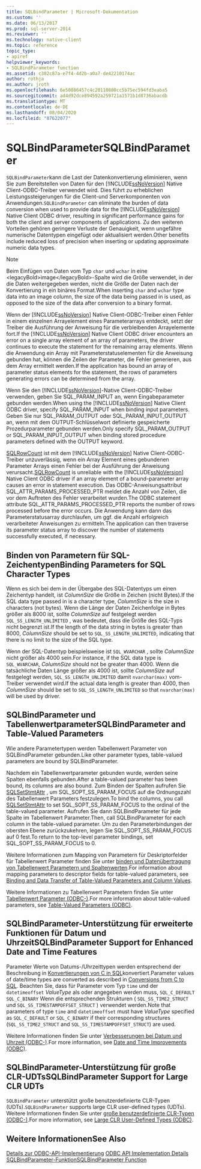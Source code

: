```yaml
---
title: SQLBindParameter | Microsoft-Dokumentation
ms.custom: ''
ms.date: 06/13/2017
ms.prod: sql-server-2014
ms.reviewer: ''
ms.technology: native-client
ms.topic: reference
topic_type:
- apiref
helpviewer_keywords:
- SQLBindParameter function
ms.assetid: c302c87a-e7f4-4d2b-a0a7-de42210174ac
author: rothja
ms.author: jroth
ms.openlocfilehash: 6e50886457c4c20110880cc5b75ec594fd3eaba5
ms.sourcegitcommit: ad4d92dce894592a259721a1571b1d8736abacdb
ms.translationtype: MT
ms.contentlocale: de-DE
ms.lasthandoff: 08/04/2020
ms.locfileid: "87622077"
---
```

# <a name="sqlbindparameter"></a><span data-ttu-id="00b97-102">SQLBindParameter</span><span class="sxs-lookup"><span data-stu-id="00b97-102">SQLBindParameter</span></span>
  <span data-ttu-id="00b97-103">`SQLBindParameter`kann die Last der Datenkonvertierung eliminieren, wenn Sie zum Bereitstellen von Daten für den [!INCLUDE[ssNoVersion](../../includes/ssnoversion-md.md)] Native Client-ODBC-Treiber verwendet wird. Dies führt zu erheblichen Leistungssteigerungen für die Client-und Serverkomponenten von Anwendungen.</span><span class="sxs-lookup"><span data-stu-id="00b97-103">`SQLBindParameter` can eliminate the burden of data conversion when used to provide data for the [!INCLUDE[ssNoVersion](../../includes/ssnoversion-md.md)] Native Client ODBC driver, resulting in significant performance gains for both the client and server components of applications.</span></span> <span data-ttu-id="00b97-104">Zu den weiteren Vorteilen gehören geringere Verluste der Genauigkeit, wenn ungefähre numerische Datentypen eingefügt oder aktualisiert werden.</span><span class="sxs-lookup"><span data-stu-id="00b97-104">Other benefits include reduced loss of precision when inserting or updating approximate numeric data types.</span></span>  
  
> [!NOTE]  
>  <span data-ttu-id="00b97-105">Beim Einfügen von Daten vom Typ `char` und `wchar` in eine &lt;legacyBold&gt;image&lt;/legacyBold&gt;-Spalte wird die Größe verwendet, in der die Daten weitergegeben werden, nicht die Größe der Daten nach der Konvertierung in ein binäres Format.</span><span class="sxs-lookup"><span data-stu-id="00b97-105">When inserting `char` and `wchar` type data into an image column, the size of the data being passed in is used, as opposed to the size of the data after conversion to a binary format.</span></span>  
  
 <span data-ttu-id="00b97-106">Wenn der [!INCLUDE[ssNoVersion](../../includes/ssnoversion-md.md)] Native Client-ODBC-Treiber einen Fehler in einem einzelnen Arrayelement eines Parameterarrays entdeckt, setzt der Treiber die Ausführung der Anweisung für die verbleibenden Arrayelemente fort.</span><span class="sxs-lookup"><span data-stu-id="00b97-106">If the [!INCLUDE[ssNoVersion](../../includes/ssnoversion-md.md)] Native Client ODBC driver encounters an error on a single array element of an array of parameters, the driver continues to execute the statement for the remaining array elements.</span></span> <span data-ttu-id="00b97-107">Wenn die Anwendung ein Array mit Parameterstatuselementen für die Anweisung gebunden hat, können die Zeilen der Parameter, die Fehler generieren, aus dem Array ermittelt werden.</span><span class="sxs-lookup"><span data-stu-id="00b97-107">If the application has bound an array of parameter status elements for the statement, the rows of parameters generating errors can be determined from the array.</span></span>  
  
 <span data-ttu-id="00b97-108">Wenn Sie den [!INCLUDE[ssNoVersion](../../includes/ssnoversion-md.md)]-Native Client-ODBC-Treiber verwenden, geben Sie SQL_PARAM_INPUT an, wenn Eingabeparameter gebunden werden.</span><span class="sxs-lookup"><span data-stu-id="00b97-108">When using the [!INCLUDE[ssNoVersion](../../includes/ssnoversion-md.md)] Native Client ODBC driver, specify SQL_PARAM_INPUT when binding input parameters.</span></span> <span data-ttu-id="00b97-109">Geben Sie nur SQL_PARAM_OUTPUT oder SQL_PARAM_INPUT_OUTPUT an, wenn mit dem OUTPUT-Schlüsselwort definierte gespeicherte Prozedurparameter gebunden werden.</span><span class="sxs-lookup"><span data-stu-id="00b97-109">Only specify SQL_PARAM_OUTPUT or SQL_PARAM_INPUT_OUTPUT when binding stored procedure parameters defined with the OUTPUT keyword.</span></span>  
  
 <span data-ttu-id="00b97-110">[SQLRowCount](sqlrowcount.md) ist mit dem [!INCLUDE[ssNoVersion](../../includes/ssnoversion-md.md)] Native Client-ODBC-Treiber unzuverlässig, wenn ein Array Element eines gebundenen Parameter Arrays einen Fehler bei der Ausführung der Anweisung verursacht.</span><span class="sxs-lookup"><span data-stu-id="00b97-110">[SQLRowCount](sqlrowcount.md) is unreliable with the [!INCLUDE[ssNoVersion](../../includes/ssnoversion-md.md)] Native Client ODBC driver if an array element of a bound-parameter array causes an error in statement execution.</span></span> <span data-ttu-id="00b97-111">Das ODBC-Anweisungsattribut SQL_ATTR_PARAMS_PROCESSED_PTR meldet die Anzahl von Zeilen, die vor dem Auftreten des Fehler verarbeitet wurden.</span><span class="sxs-lookup"><span data-stu-id="00b97-111">The ODBC statement attribute SQL_ATTR_PARAMS_PROCESSED_PTR reports the number of rows processed before the error occurs.</span></span> <span data-ttu-id="00b97-112">Die Anwendung kann dann das Parameterstatusarray durchlaufen, um ggf. die Anzahl erfolgreich verarbeiteter Anweisungen zu ermitteln.</span><span class="sxs-lookup"><span data-stu-id="00b97-112">The application can then traverse its parameter status array to discover the number of statements successfully executed, if necessary.</span></span>  
  
## <a name="binding-parameters-for-sql-character-types"></a><span data-ttu-id="00b97-113">Binden von Parametern für SQL-Zeichentypen</span><span class="sxs-lookup"><span data-stu-id="00b97-113">Binding Parameters for SQL Character Types</span></span>  
 <span data-ttu-id="00b97-114">Wenn es sich bei dem in der Übergabe des SQL-Datentyps um einen Zeichentyp handelt, ist *ColumnSize* die Größe in Zeichen (nicht Bytes).</span><span class="sxs-lookup"><span data-stu-id="00b97-114">If the SQL data type passed in is a character type, *ColumnSize* is the size in characters (not bytes).</span></span> <span data-ttu-id="00b97-115">Wenn die Länge der Daten Zeichenfolge in Bytes größer als 8000 ist, sollte *ColumnSize* auf festgelegt werden `SQL_SS_LENGTH_UNLIMITED` , was bedeutet, dass die Größe des SQL-Typs nicht begrenzt ist.</span><span class="sxs-lookup"><span data-stu-id="00b97-115">If the length of the data string in bytes is greater than 8000, *ColumnSize* should be set to `SQL_SS_LENGTH_UNLIMITED`, indicating that there is no limit to the size of the SQL type.</span></span>  
  
 <span data-ttu-id="00b97-116">Wenn der SQL-Datentyp beispielsweise ist `SQL_WVARCHAR` , sollte *ColumnSize* nicht größer als 4000 sein.</span><span class="sxs-lookup"><span data-stu-id="00b97-116">For instance, if the SQL data type is `SQL_WVARCHAR`, *ColumnSize* should not be greater than 4000.</span></span> <span data-ttu-id="00b97-117">Wenn die tatsächliche Daten Länge größer als 4000 ist, sollte *ColumnSize* auf festgelegt werden, `SQL_SS_LENGTH_UNLIMITED` damit `nvarchar(max)` vom-Treiber verwendet wird.</span><span class="sxs-lookup"><span data-stu-id="00b97-117">If the actual data length is greater than 4000, then *ColumnSize* should be set to `SQL_SS_LENGTH_UNLIMITED` so that `nvarchar(max)` will be used by driver.</span></span>  
  
## <a name="sqlbindparameter-and-table-valued-parameters"></a><span data-ttu-id="00b97-118">SQLBindParameter und Tabellenwertparameter</span><span class="sxs-lookup"><span data-stu-id="00b97-118">SQLBindParameter and Table-Valued Parameters</span></span>  
 <span data-ttu-id="00b97-119">Wie andere Parametertypen werden Tabellenwert Parameter von SQLBindParameter gebunden.</span><span class="sxs-lookup"><span data-stu-id="00b97-119">Like other parameter types, table-valued parameters are bound by SQLBindParameter.</span></span>  
  
 <span data-ttu-id="00b97-120">Nachdem ein Tabellenwertparameter gebunden wurde, werden seine Spalten ebenfalls gebunden.</span><span class="sxs-lookup"><span data-stu-id="00b97-120">After a table-valued parameter has been bound, its columns are also bound.</span></span> <span data-ttu-id="00b97-121">Zum Binden der Spalten aufrufen Sie [SQLSetStmtAttr](sqlsetstmtattr.md) , um SQL_SOPT_SS_PARAM_FOCUS auf die Ordnungszahl des Tabellenwert Parameters festzulegen.</span><span class="sxs-lookup"><span data-stu-id="00b97-121">To bind the columns, you call [SQLSetStmtAttr](sqlsetstmtattr.md) to set SQL_SOPT_SS_PARAM_FOCUS to the ordinal of the table-valued parameter.</span></span> <span data-ttu-id="00b97-122">Aufrufen Sie dann SQLBindParameter für jede Spalte im Tabellenwert Parameter.</span><span class="sxs-lookup"><span data-stu-id="00b97-122">Then, call SQLBindParameter for each column in the table-valued parameter.</span></span> <span data-ttu-id="00b97-123">Um zu den Parameterbindungen der obersten Ebene zurückzukehren, legen Sie SQL_SOPT_SS_PARAM_FOCUS auf 0 fest.</span><span class="sxs-lookup"><span data-stu-id="00b97-123">To return to the top-level parameter bindings, set SQL_SOPT_SS_PARAM_FOCUS to 0.</span></span>  
  
 <span data-ttu-id="00b97-124">Weitere Informationen zum Mapping von Parametern für Deskriptorfelder für Tabellenwert Parameter finden Sie unter [binden und Datenübertragung von Tabellenwert Parametern und Spaltenwerten](../native-client-odbc-table-valued-parameters/binding-and-data-transfer-of-table-valued-parameters-and-column-values.md).</span><span class="sxs-lookup"><span data-stu-id="00b97-124">For information about mapping parameters to descriptor fields for table-valued parameters, see [Binding and Data Transfer of Table-Valued Parameters and Column Values](../native-client-odbc-table-valued-parameters/binding-and-data-transfer-of-table-valued-parameters-and-column-values.md).</span></span>  
  
 <span data-ttu-id="00b97-125">Weitere Informationen zu Tabellenwert Parametern finden Sie unter [Tabellenwert Parameter &#40;ODBC-&#41;](../native-client-odbc-table-valued-parameters/table-valued-parameters-odbc.md).</span><span class="sxs-lookup"><span data-stu-id="00b97-125">For more information about table-valued parameters, see [Table-Valued Parameters &#40;ODBC&#41;](../native-client-odbc-table-valued-parameters/table-valued-parameters-odbc.md).</span></span>  
  
## <a name="sqlbindparameter-support-for-enhanced-date-and-time-features"></a><span data-ttu-id="00b97-126">SQLBindParameter-Unterstützung für erweiterte Funktionen für Datum und Uhrzeit</span><span class="sxs-lookup"><span data-stu-id="00b97-126">SQLBindParameter Support for Enhanced Date and Time Features</span></span>  
 <span data-ttu-id="00b97-127">Parameter Werte von Datums-/Uhrzeittypen werden entsprechend der Beschreibung in [Konvertierungen von C in SQL](../native-client-odbc-date-time/datetime-data-type-conversions-from-c-to-sql.md)konvertiert.</span><span class="sxs-lookup"><span data-stu-id="00b97-127">Parameter values of date/time types are converted as described in [Conversions from C to SQL](../native-client-odbc-date-time/datetime-data-type-conversions-from-c-to-sql.md).</span></span> <span data-ttu-id="00b97-128">Beachten Sie, dass für Parameter vom Typ `time` und der `datetimeoffset` *ValueType* als oder angegeben werden muss, `SQL_C_DEFAULT` `SQL_C_BINARY` Wenn die entsprechenden Strukturen ( `SQL_SS_TIME2_STRUCT` und `SQL_SS_TIMESTAMPOFFSET_STRUCT` ) verwendet werden.</span><span class="sxs-lookup"><span data-stu-id="00b97-128">Note that parameters of type `time` and `datetimeoffset` must have *ValueType* specified as `SQL_C_DEFAULT` or `SQL_C_BINARY` if their corresponding structures (`SQL_SS_TIME2_STRUCT` and `SQL_SS_TIMESTAMPOFFSET_STRUCT`) are used.</span></span>  
  
 <span data-ttu-id="00b97-129">Weitere Informationen finden Sie unter [Verbesserungen bei Datum und Uhrzeit &#40;ODBC-&#41;](../native-client-odbc-date-time/date-and-time-improvements-odbc.md).</span><span class="sxs-lookup"><span data-stu-id="00b97-129">For more information, see [Date and Time Improvements &#40;ODBC&#41;](../native-client-odbc-date-time/date-and-time-improvements-odbc.md).</span></span>  
  
## <a name="sqlbindparameter-support-for-large-clr-udts"></a><span data-ttu-id="00b97-130">SQLBindParameter-Unterstützung für große CLR-UDTs</span><span class="sxs-lookup"><span data-stu-id="00b97-130">SQLBindParameter Support for Large CLR UDTs</span></span>  
 <span data-ttu-id="00b97-131">`SQLBindParameter` unterstützt große benutzerdefinierte CLR-Typen (UDTs).</span><span class="sxs-lookup"><span data-stu-id="00b97-131">`SQLBindParameter` supports large CLR user-defined types (UDTs).</span></span> <span data-ttu-id="00b97-132">Weitere Informationen finden Sie unter [große benutzerdefinierte CLR-Typen &#40;ODBC-&#41;](../native-client/odbc/large-clr-user-defined-types-odbc.md).</span><span class="sxs-lookup"><span data-stu-id="00b97-132">For more information, see [Large CLR User-Defined Types &#40;ODBC&#41;](../native-client/odbc/large-clr-user-defined-types-odbc.md).</span></span>  
  
## <a name="see-also"></a><span data-ttu-id="00b97-133">Weitere Informationen</span><span class="sxs-lookup"><span data-stu-id="00b97-133">See Also</span></span>  
 <span data-ttu-id="00b97-134">[Details zur ODBC-API-Implementierung](odbc-api-implementation-details.md) </span><span class="sxs-lookup"><span data-stu-id="00b97-134">[ODBC API Implementation Details](odbc-api-implementation-details.md) </span></span>  
 [<span data-ttu-id="00b97-135">SQLBindParameter-Funktion</span><span class="sxs-lookup"><span data-stu-id="00b97-135">SQLBindParameter Function</span></span>](https://go.microsoft.com/fwlink/?LinkId=59328)  
  
  
